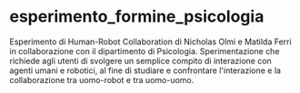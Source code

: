 # esperimento_formine_psicologia
Esperimento di Human-Robot Collaboration di Nicholas Olmi e Matilda Ferri in collaborazione con il dipartimento di Psicologia.
Sperimentazione che richiede agli utenti di svolgere un semplice compito di interazione con agenti umani e robotici,
al fine di studiare e confrontare l'interazione e la collaborazione tra uomo-robot e tra uomo-uomo.
